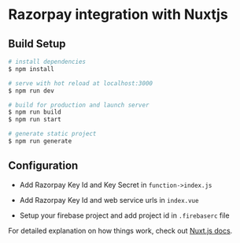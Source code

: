 # Razorpay integration with Nuxtjs

## Build Setup

```bash
# install dependencies
$ npm install

# serve with hot reload at localhost:3000
$ npm run dev

# build for production and launch server
$ npm run build
$ npm run start

# generate static project
$ npm run generate
```

## Configuration

- Add Razorpay Key Id and Key Secret in ```function->index.js```

- Add Razorpay Key Id and web service urls in ```index.vue```

- Setup your firebase project and add project id in ```.firebaserc``` file


For detailed explanation on how things work, check out [Nuxt.js docs](https://nuxtjs.org).
